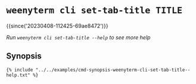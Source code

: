# `weenyterm cli set-tab-title TITLE`

{{since('20230408-112425-69ae8472')}}

*Run `weenyterm cli set-tab-title --help` to see more help*

## Synopsis

```console
{% include "../../examples/cmd-synopsis-weenyterm-cli-set-tab-title--help.txt" %}
```
